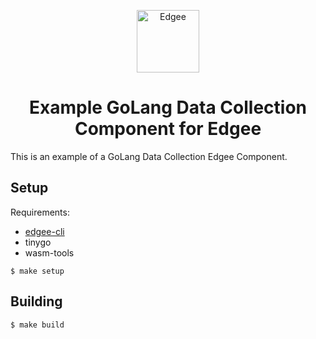 <div align="center">
<p align="center">
  <a href="https://www.edgee.cloud">
    <picture>
      <source media="(prefers-color-scheme: dark)" srcset="https://cdn.edgee.cloud/img/component-dark.svg">
      <img src="https://cdn.edgee.cloud/img/component.svg" height="100" alt="Edgee">
    </picture>
  </a>
</p>
</div>

<h1 align="center">Example GoLang Data Collection Component for Edgee</h1>

This is an example of a GoLang Data Collection Edgee Component.

## Setup
Requirements:
- [edgee-cli](https://github.com/edgee-cloud/edgee)
- tinygo
- wasm-tools

```shell
$ make setup
```
## Building

```shell
$ make build
```

